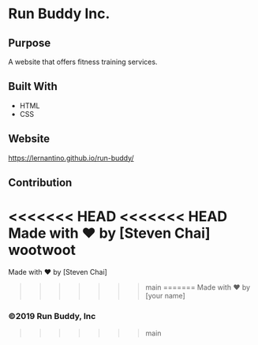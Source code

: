 # Run Buddy Inc.

## Purpose
A website that offers fitness training services. 

## Built With
* HTML
* CSS

## Website
https://lernantino.github.io/run-buddy/

## Contribution
<<<<<<< HEAD
<<<<<<< HEAD
Made with ❤️ by [Steven Chai] wootwoot
=======
Made with ❤️ by [Steven Chai]
>>>>>>> main
=======
Made with ❤️ by [your name]

### ©️2019 Run Buddy, Inc 
>>>>>>> main
